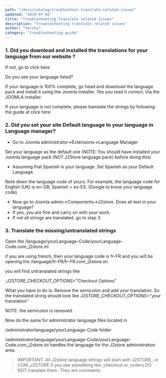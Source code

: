 ```yaml
---
path: "/docs/catalog/troubleshoot-translate-related-issues"
updated: "2019-07-02"
title: "Troubleshooting Translate related Issues"
description: "troubleshooting translate related issues"
author: "Varsha"
category: "troubleshooting guide"
---
```


### 1. Did you download and installed the translations for your language from our website ?

If not, go to <link-text url="http://j2store.org/translations.html" traget="_blank" rel="noopener"> click here </link-text>

Do you see your language listed?

If your language is 100% complete, go head and download the language pack and install it using the Joomla installer. Yes you read it correct. Via the JOOMLA installer.

If your language is not complete, please translate the strings by following the guide at <link-text url="https://www.j2store.org/support/user-guide/translate-j2store-in-your-language.html" traget="_blank" rel="noopener"> click here </link-text>

### 2. Did you set your site Default language to your language in Language manager?

* Go to Joomla administrator->Extensions->Language Manager

Set your language as the default one (NOTE: You should have installed your Joomla language pack (NOT J2Store language pack) before doing this)

* Assuming that Spanish is your language. Set Spanish as your Default Language.

Note down the language code of yours. For example, the language code for English (UK) is en-GB, Spanish = es-ES. (Google to know your language code)

* Now go to Joomla admin->Components->J2store. Does all text in your language?
* If yes, you are fine and carry on with your work.
* If not all strings are translated, go to step 3

### 3. Translate the missing/untranslated strings

Open the /language/yourLanguage-Code/yourLanguage-Code.com_j2store.ini

if you are using french, then your language code is fr-FR and you will be opening the /language/fr-FR/fr-FR.com_j2store.ini

you will find untranslated strings like

;J2STORE_CHECKOUT_OPTIONS="Checkout Options"

What you have to do is: Remove the semicolon and add your translation. So the translated string should look like J2STORE_CHECKOUT_OPTIONS="your translation"

NOTE: the semicolon is removed.

Now do the same for administrator language files located in

/administrator/language/yourLanguage-Code folder

/administrator/language/yourLanguage-Code/yourLanguage-Code.com_j2store.ini handles the language for the J2store administration area.

> IMPORTANT: All J2store language strings will start with J2STORE_ or COM_J2STORE if you see something like ;checkout or ;orders DO NOT translate them. They are comments.

